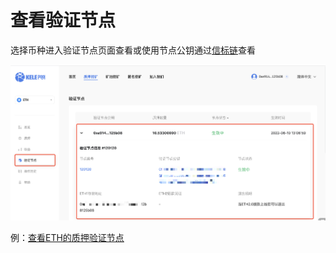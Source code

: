 # 查看验证节点

选择币种进入验证节点页面查看或使用节点公钥通过[信标链](https://mainnet.beaconcha.in/)查看

![验证节点](<../../.gitbook/assets/staking/zy3.png>)





例：[查看ETH的质押验证节点](../eth/whale.md#9.-cha-kan-yan-zheng-jie-dian)

